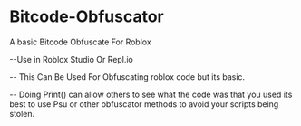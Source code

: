 # Bitcode-Obfuscator
A basic  Bitcode Obfuscate  For Roblox

--Use in Roblox Studio Or Repl.io

-- This Can Be Used For Obfuscating roblox code but its basic.

-- Doing Print() can allow others to see what the code was that you used its best to use Psu or other obfuscator methods to avoid your scripts being stolen.
